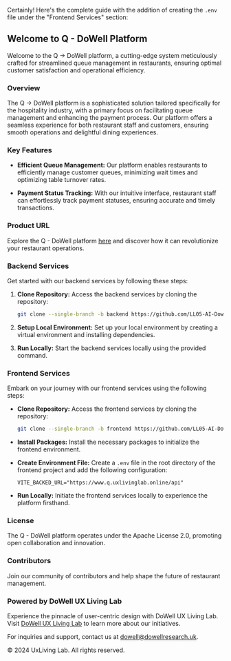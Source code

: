 Certainly! Here's the complete guide with the addition of creating the `.env` file under the "Frontend Services" section:

## Welcome to Q - DoWell Platform

Welcome to the Q -> DoWell platform, a cutting-edge system meticulously crafted for streamlined queue management in restaurants, ensuring optimal customer satisfaction and operational efficiency.

### Overview

The Q -> DoWell platform is a sophisticated solution tailored specifically for the hospitality industry, with a primary focus on facilitating queue management and enhancing the payment process. Our platform offers a seamless experience for both restaurant staff and customers, ensuring smooth operations and delightful dining experiences.

### Key Features

- **Efficient Queue Management:** Our platform enables restaurants to efficiently manage customer queues, minimizing wait times and optimizing table turnover rates.
  
- **Payment Status Tracking:** With our intuitive interface, restaurant staff can effortlessly track payment statuses, ensuring accurate and timely transactions.

### Product URL

Explore the Q - DoWell platform [here](https://www.q.uxlivinglab.online/) and discover how it can revolutionize your restaurant operations.

### Backend Services

Get started with our backend services by following these steps:

1. **Clone Repository:** Access the backend services by cloning the repository:
   ```bash
   git clone --single-branch -b backend https://github.com/LL05-AI-Dowell/100116-Q.git
   ```

2. **Setup Local Environment:** Set up your local environment by creating a virtual environment and installing dependencies.

3. **Run Locally:** Start the backend services locally using the provided command.

### Frontend Services

Embark on your journey with our frontend services using the following steps:

- **Clone Repository:** Access the frontend services by cloning the repository:
   ```bash
   git clone --single-branch -b frontend https://github.com/LL05-AI-Dowell/100116-Q.git
   ```

- **Install Packages:** Install the necessary packages to initialize the frontend environment.

- **Create Environment File:** Create a `.env` file in the root directory of the frontend project and add the following configuration:
   ```plaintext
   VITE_BACKED_URL="https://www.q.uxlivinglab.online/api"
   ```

- **Run Locally:** Initiate the frontend services locally to experience the platform firsthand.

### License

The Q - DoWell platform operates under the Apache License 2.0, promoting open collaboration and innovation.

### Contributors

Join our community of contributors and help shape the future of restaurant management.

### Powered by DoWell UX Living Lab

Experience the pinnacle of user-centric design with DoWell UX Living Lab. Visit [DoWell UX Living Lab](https://www.uxlivinglab.org/) to learn more about our initiatives.

For inquiries and support, contact us at [dowell@dowellresearch.uk](mailto:dowell@dowellresearch.uk).

© 2024 UxLiving Lab. All rights reserved.
